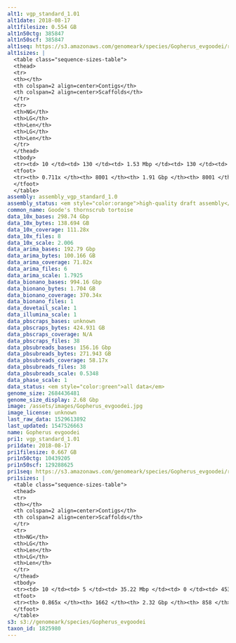 ```yaml
---
alt1: vgp_standard_1.01
alt1date: 2018-08-17
alt1filesize: 0.554 GB
alt1n50ctg: 385847
alt1n50scf: 385847
alt1seq: https://s3.amazonaws.com/genomeark/species/Gopherus_evgoodei/rGopEvg1/assembly_vgp_standard_1.0/rGopEvg1.alt.asm.20180817.fasta.gz
alt1sizes: |
  <table class="sequence-sizes-table">
  <thead>
  <tr>
  <th></th>
  <th colspan=2 align=center>Contigs</th>
  <th colspan=2 align=center>Scaffolds</th>
  </tr>
  <tr>
  <th>NG</th>
  <th>LG</th>
  <th>Len</th>
  <th>LG</th>
  <th>Len</th>
  </tr>
  </thead>
  <tbody>
  <tr><td> 10 </td><td> 130 </td><td> 1.53 Mbp </td><td> 130 </td><td> 1.53 Mbp </td></tr>  <tr><td> 20 </td><td> 339 </td><td> 1.10 Mbp </td><td> 339 </td><td> 1.10 Mbp </td></tr>  <tr><td> 30 </td><td> 624 </td><td> 0.81 Mbp </td><td> 624 </td><td> 0.81 Mbp </td></tr>  <tr><td> 40 </td><td> 1015 </td><td> 0.58 Mbp </td><td> 1015 </td><td> 0.58 Mbp </td></tr>  <tr style="background-color:#cccccc;"><td> 50 </td><td> 1583 </td><td> 0.39 Mbp </td><td> 1583 </td><td> 0.39 Mbp </td></tr>  <tr><td> 60 </td><td> 2559 </td><td> 0.19 Mbp </td><td> 2559 </td><td> 0.19 Mbp </td></tr>  <tr><td> 70 </td><td> 6509 </td><td> 29.68 Kbp </td><td> 6509 </td><td> 29.68 Kbp </td></tr>  <tr><td> 80 </td><td> - </td><td> - </td><td> - </td><td> - </td></tr>  <tr><td> 90 </td><td> - </td><td> - </td><td> - </td><td> - </td></tr>  <tr><td> 100 </td><td> - </td><td> - </td><td> - </td><td> - </td></tr>  </tbody>
  <tfoot>
  <tr><th> 0.711x </th><th> 8001 </th><th> 1.91 Gbp </th><th> 8001 </th><th> 1.91 Gbp </th></tr>
  </tfoot>
  </table>
assembly: assembly_vgp_standard_1.0
assembly_status: <em style="color:orange">high-quality draft assembly</em>
common_name: Goode's thornscrub tortoise
data_10x_bases: 298.74 Gbp
data_10x_bytes: 138.694 GB
data_10x_coverage: 111.28x
data_10x_files: 8
data_10x_scale: 2.006
data_arima_bases: 192.79 Gbp
data_arima_bytes: 100.166 GB
data_arima_coverage: 71.82x
data_arima_files: 6
data_arima_scale: 1.7925
data_bionano_bases: 994.16 Gbp
data_bionano_bytes: 1.704 GB
data_bionano_coverage: 370.34x
data_bionano_files: 1
data_dovetail_scale: 1
data_illumina_scale: 1
data_pbscraps_bases: unknown
data_pbscraps_bytes: 424.931 GB
data_pbscraps_coverage: N/A
data_pbscraps_files: 38
data_pbsubreads_bases: 156.16 Gbp
data_pbsubreads_bytes: 271.943 GB
data_pbsubreads_coverage: 58.17x
data_pbsubreads_files: 38
data_pbsubreads_scale: 0.5348
data_phase_scale: 1
data_status: <em style="color:green">all data</em>
genome_size: 2684436481
genome_size_display: 2.68 Gbp
image: /assets/images/Gopherus_evgoodei.jpg
image_license: unknown
last_raw_data: 1529613892
last_updated: 1547526663
name: Gopherus evgoodei
pri1: vgp_standard_1.01
pri1date: 2018-08-17
pri1filesize: 0.667 GB
pri1n50ctg: 10439205
pri1n50scf: 129288625
pri1seq: https://s3.amazonaws.com/genomeark/species/Gopherus_evgoodei/rGopEvg1/assembly_vgp_standard_1.0/rGopEvg1.pri.asm.20180817.fasta.gz
pri1sizes: |
  <table class="sequence-sizes-table">
  <thead>
  <tr>
  <th></th>
  <th colspan=2 align=center>Contigs</th>
  <th colspan=2 align=center>Scaffolds</th>
  </tr>
  <tr>
  <th>NG</th>
  <th>LG</th>
  <th>Len</th>
  <th>LG</th>
  <th>Len</th>
  </tr>
  </thead>
  <tbody>
  <tr><td> 10 </td><td> 5 </td><td> 35.22 Mbp </td><td> 0 </td><td> 453.72 Mbp </td></tr>  <tr><td> 20 </td><td> 16 </td><td> 22.47 Mbp </td><td> 1 </td><td> 299.89 Mbp </td></tr>  <tr><td> 30 </td><td> 30 </td><td> 16.09 Mbp </td><td> 2 </td><td> 194.28 Mbp </td></tr>  <tr><td> 40 </td><td> 48 </td><td> 13.27 Mbp </td><td> 3 </td><td> 176.16 Mbp </td></tr>  <tr style="background-color:#cccccc;"><td> 50 </td><td> 71 </td><td style="background-color:#88ff88;"> 10.44 Mbp </td><td> 5 </td><td style="background-color:#88ff88;"> 129.29 Mbp </td></tr>  <tr><td> 60 </td><td> 102 </td><td> 7.02 Mbp </td><td> 8 </td><td> 91.67 Mbp </td></tr>  <tr><td> 70 </td><td> 151 </td><td> 4.20 Mbp </td><td> 11 </td><td> 57.41 Mbp </td></tr>  <tr><td> 80 </td><td> 261 </td><td> 1.15 Mbp </td><td> 18 </td><td> 22.45 Mbp </td></tr>  <tr><td> 90 </td><td> - </td><td> - </td><td> - </td><td> - </td></tr>  <tr><td> 100 </td><td> - </td><td> - </td><td> - </td><td> - </td></tr>  </tbody>
  <tfoot>
  <tr><th> 0.865x </th><th> 1662 </th><th> 2.32 Gbp </th><th> 858 </th><th> 2.37 Gbp </th></tr>
  </tfoot>
  </table>
s3: s3://genomeark/species/Gopherus_evgoodei
taxon_id: 1825980
---
```

